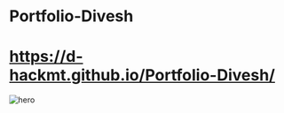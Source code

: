 # Portfolio-Divesh

# https://d-hackmt.github.io/Portfolio-Divesh/


![hero](https://github.com/d-hackmt/Portfolio-Divesh/assets/113240252/f920f790-19a7-47a7-b95a-6cd977bf3dd0)

